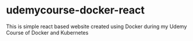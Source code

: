 # udemycourse-docker-react
This is simple react based website created using Docker during my Udemy Course of Docker and Kubernetes
